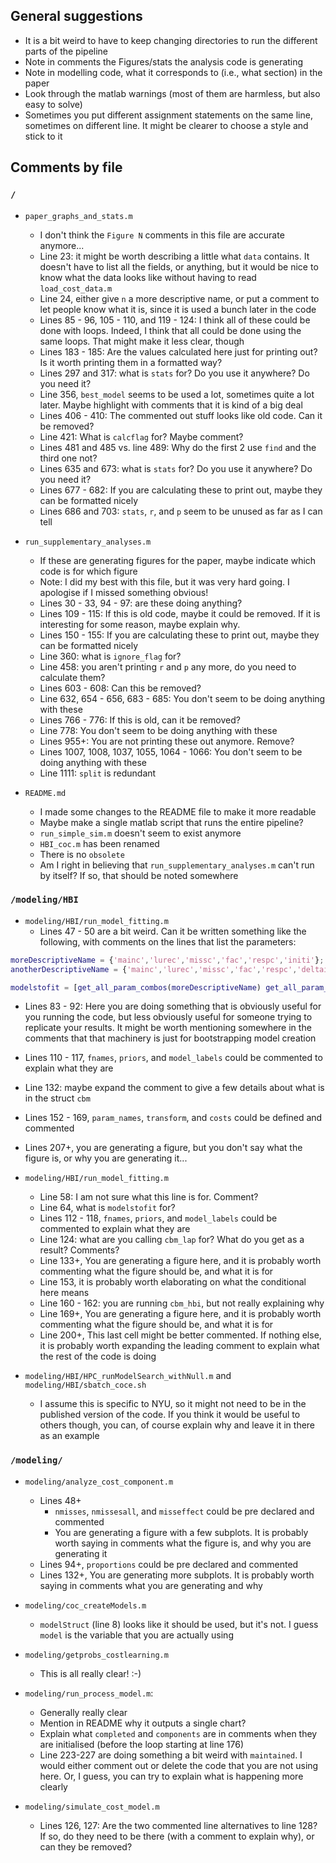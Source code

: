 ## General suggestions
- It is a bit weird to have to keep changing directories to run the different parts of the pipeline
- Note in comments the Figures/stats the analysis code is generating
- Note in modelling code, what it corresponds to (i.e., what section) in the paper
- Look through the matlab warnings (most of them are harmless, but also easy to solve)
- Sometimes you put different assignment statements on the same line, sometimes on different line. It might be clearer to choose a style and stick to it

## Comments by file

### `/`

- `paper_graphs_and_stats.m`
  - I don't think the `Figure N` comments in this file are accurate anymore...
  - Line 23: it might be worth describing a little what `data` contains. It doesn't have to list all the fields, or anything, but it would be nice to know what the data looks like without having to read `load_cost_data.m`
  - Line 24, either give `n` a more descriptive name, or put a comment to let people know what it is, since it is used a bunch later in the code
  - Lines 85 - 96, 105 - 110, and 119 - 124: I think all of these could be done with loops. Indeed, I think that all could be done using the same loops. That might make it less clear, though
  - Lines 183 - 185: Are the values calculated here just for printing out? Is it worth printing them in a formatted way?
  - Lines 297 and 317: what is `stats` for? Do you use it anywhere? Do you need it?
  - Line 356, `best_model` seems to be used a lot, sometimes quite a lot later. Maybe highlight with comments that it is kind of a big deal
  - Lines 406 - 410: The commented out stuff looks like old code. Can it be removed?
  - Line 421: What is `calcflag` for? Maybe comment?
  - Lines 481 and 485 vs. line 489: Why do the first 2 use `find` and the third one not?
  - Lines 635 and 673: what is `stats` for? Do you use it anywhere? Do you need it?
  - Lines 677 - 682: If you are calculating these to print out, maybe they can be formatted nicely
  - Lines 686 and 703: `stats`, `r`, and `p` seem to be unused as far as I can tell

- `run_supplementary_analyses.m`
  - If these are generating figures for the paper, maybe indicate which code is for which figure
  - Note: I did my best with this file, but it was very hard going. I apologise if I missed something obvious!
  - Lines 30 - 33, 94 - 97: are these doing anything?
  - Lines 109 - 115: If this is old code, maybe it could be removed. If it is interesting for some reason, maybe explain why.
  - Lines 150 - 155: If you are calculating these to print out, maybe they can be formatted nicely
  - Line 360: what is `ignore_flag` for?
  - Line 458: you aren't printing `r` and `p` any more, do you need to calculate them?
  - Lines 603 - 608: Can this be removed?
  - Line 632, 654 - 656, 683 - 685: You don't seem to be doing anything with these
  - Lines 766 - 776: If this is old, can it be removed?
  - Line 778:  You don't seem to be doing anything with these
  - Lines 955+: You are not printing these out anymore. Remove?
  - Lines 1007, 1008, 1037, 1055, 1064 - 1066: You don't seem to be doing anything with these
  - Line 1111: `split` is redundant

- `README.md`
  - I made some changes to the README file to make it more readable
  - Maybe make a single matlab script that runs the entire pipeline?
  - `run_simple_sim.m` doesn't seem to exist anymore
  - `HBI_coc.m` has been renamed
  - There is no `obsolete`
  - Am I right in believing that `run_supplementary_analyses.m` can't run by itself? If so, that should be noted somewhere

### `/modeling/HBI`

- `modeling/HBI/run_model_fitting.m`
  - Lines 47 - 50 are a bit weird. Can it be written something like the following, with comments on the lines that list the parameters:
```matlab
moreDescriptiveName = {'mainc','lurec','missc','fac','respc','initi'};
anotherDescriptiveName = {'mainc','lurec','missc','fac','respc','deltai','initi'};

modelstofit = [get_all_param_combos(moreDescriptiveName) get_all_param_combos(anotherDescriptiveName)];
```
  - Lines 83 - 92: Here you are doing something that is obviously useful for you running the code, but less obviously useful for someone trying to replicate your results. It might be worth mentioning somewhere in the comments that that machinery is just for bootstrapping model creation
  - Lines 110 - 117, `fnames`, `priors`, and `model_labels` could be commented to explain what they are
  - Line 132: maybe expand the comment to give a few details about what is in the struct `cbm`
  - Lines 152 - 169, `param_names`, `transform`, and `costs` could be defined and commented
  - Lines 207+, you are generating a figure, but you don't say what the figure is, or why you are generating it...

- `modeling/HBI/run_model_fitting.m`
  - Line 58: I am not sure what this line is for. Comment?
  - Line 64, what is `modelstofit` for?
  - Lines 112 - 118, `fnames`, `priors`, and `model_labels` could be commented to explain what they are
  - Line 124: what are you calling `cbm_lap` for? What do you get as a result? Comments?
  - Line 133+, You are generating a figure here, and it is probably worth commenting what the figure should be, and what it is for
  - Line 153, it is probably worth elaborating on what the conditional here means
  - Line 160 - 162: you are running `cbm_hbi`, but not really explaining why
  - Line 169+, You are generating a figure here, and it is probably worth commenting what the figure should be, and what it is for
  - Line 200+, This last cell might be better commented. If nothing else, it is probably worth expanding the leading comment to explain what the rest of the code is doing

- `modeling/HBI/HPC_runModelSearch_withNull.m` and `modeling/HBI/sbatch_coce.sh`
  - I assume this is specific to NYU, so it might not need to be in the published version of the code. If you think it would be useful to others though, you can, of course explain why and leave it in there as an example

### `/modeling/`

- `modeling/analyze_cost_component.m`
  - Lines 48+
    - `nmisses`, `nmissesall`, and `misseffect` could be pre declared and commented
    - You are generating a figure with a few subplots. It is probably worth saying in comments what the figure is, and why you are generating it
  - Lines 94+, `proportions` could be pre declared and commented
  - Lines 132+, You are generating more subplots. It is probably worth saying in comments what you are generating and why

- `modeling/coc_createModels.m`
  - `modelStruct` (line 8) looks like it should be used, but it's not. I guess `model` is the variable that you are actually using

- `modeling/getprobs_costlearning.m`
  - This is all really clear! :-)

- `modeling/run_process_model.m`:
  - Generally really clear
  - Mention in README why it outputs a single chart?
  - Explain what `completed` and `components` are in comments when they are initialised (before the loop starting at line 176)
  - Line 223-227 are doing something a bit weird with `maintained`. I would either comment out or delete the code that you are not using here. Or, I guess, you can try to explain what is happening more clearly

- `modeling/simulate_cost_model.m`
  - Lines 126, 127: Are the two commented line alternatives to line 128? If so, do they need to be there (with a comment to explain why), or can they be removed?


